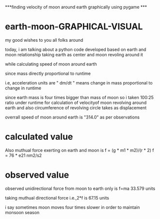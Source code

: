 ***finding velocity of moon around earth graphically using pygame ***

# earth-moon-GRAPHICAL-VISUAL


my good wishes to you all folks around

today, i am talking about a python code developed based on earth and moon relationship
taking earth as center and moon revoling around it 


while calculating speed of moon around earth

since mass directly proportional to runtime

i.e,   acceleration units are " dm/dt " means change in mass proportional to change in runtime

since earth mass is four times bigger than mass of moon so i taken 100:25 ratio under runtime for 
calculation of velocityof moon revolving around earth and also circumference of revolving circle 
takes as displacement 

overrall speed of moon around earth is "314.0" as per observations 


# calculated value

Also muthual force exerting on earth and moon is 
f = (g * m1 * m2)/(r * 2)
f = 76 * e21 nm2/s2


# observed value

observed unidirectional force from moon to earth only is f=ma 33.579 units

taking muthual directional force i.e.,2*f is  67.15 units

i say sometimes moon moves four times slower in order to maintain monsoon season
